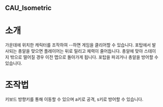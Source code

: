 ## CAU_Isometric
# 소개
가운데에 위치한 캐릭터를 조작하여 --하면 게임을 클리어할 수 있습니다. 포탑에서 발사되는 총알을 맞으면 플레이어는 뒤로 밀리고 체력이 줄어듭니다. 총알에 맞아 스테이지 밖으로 떨어질 경우 이전 맵으로 돌아가게 됩니다. 포탑을 파괴거나 총알을 방어할 수 있습니다.
# 조작법
키보드 방향키를 통해 이동할 수 있으며 a키로 공격, s키로 방어할 수 있습니다.
